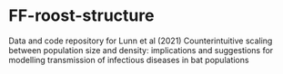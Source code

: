 # FF-roost-structure
Data and code repository for Lunn et al (2021) Counterintuitive scaling between population size and density: implications and suggestions for modelling transmission of infectious diseases in bat populations 
